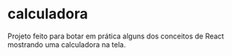 # calculadora
Projeto feito para botar em prática alguns dos conceitos de React mostrando uma calculadora na tela.
